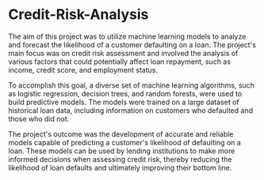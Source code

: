 # Credit-Risk-Analysis
The aim of this project was to utilize machine learning models to analyze and forecast the likelihood of a customer defaulting on a loan. 
The project's main focus was on credit risk assessment and involved the analysis of various factors that could potentially affect loan repayment, such as income, credit score, and employment status.

To accomplish this goal, a diverse set of machine learning algorithms, such as logistic regression, decision trees, and random forests, were used to build predictive models. 
The models were trained on a large dataset of historical loan data, including information on customers who defaulted and those who did not.

The project's outcome was the development of accurate and reliable models capable of predicting a customer's likelihood of defaulting on a loan. 
These models can be used by lending institutions to make more informed decisions when assessing credit risk, thereby reducing the likelihood of loan defaults and ultimately improving their bottom line.
